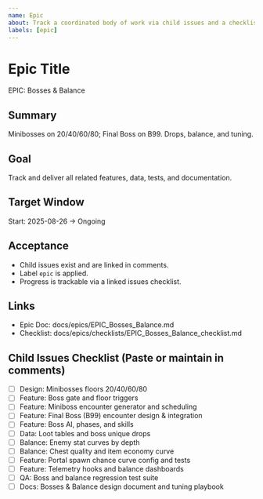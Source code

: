 ```yaml
---
name: Epic
about: Track a coordinated body of work via child issues and a checklist
labels: [epic]
---
```


# Epic Title
EPIC: Bosses & Balance

## Summary
Minibosses on 20/40/60/80; Final Boss on B99. Drops, balance, and tuning.

## Goal
Track and deliver all related features, data, tests, and documentation.

## Target Window
Start: 2025-08-26 → Ongoing

## Acceptance
- Child issues exist and are linked in comments.
- Label `epic` is applied.
- Progress is trackable via a linked issues checklist.

## Links
- Epic Doc: docs/epics/EPIC_Bosses_Balance.md
- Checklist: docs/epics/checklists/EPIC_Bosses_Balance_checklist.md

## Child Issues Checklist (Paste or maintain in comments)
- [ ] Design: Minibosses floors 20/40/60/80
- [ ] Feature: Boss gate and floor triggers
- [ ] Feature: Miniboss encounter generator and scheduling
- [ ] Feature: Final Boss (B99) encounter design & integration
- [ ] Feature: Boss AI, phases, and skills
- [ ] Data: Loot tables and boss unique drops
- [ ] Balance: Enemy stat curves by depth
- [ ] Balance: Chest quality and item economy curve
- [ ] Feature: Portal spawn chance curve config and tests
- [ ] Feature: Telemetry hooks and balance dashboards
- [ ] QA: Boss and balance regression test suite
- [ ] Docs: Bosses & Balance design document and tuning playbook

